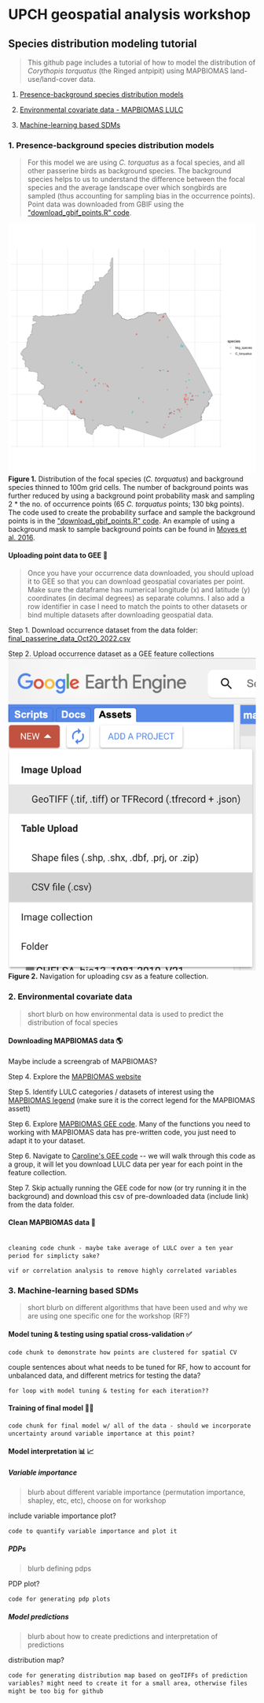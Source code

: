 # UPCH geospatial analysis workshop

## Species distribution modeling tutorial
> This github page includes a tutorial of how to model the distribution of _Corythopis torquatus_ (the Ringed antpipit) using MAPBIOMAS land-use/land-cover data.

1. [Presence-background species distribution models](https://github.com/ckglidden/UPCH-species-distribution-tutorial/edit/main/README.md#1-presence-background-species-distribution-models)

2. [Environmental covariate data - MAPBIOMAS LULC](https://github.com/ckglidden/UPCH-species-distribution-tutorial/edit/main/README.md#2-environmental-covariate-data)

3. [Machine-learning based SDMs](https://github.com/ckglidden/UPCH-species-distribution-tutorial/edit/main/README.md#3-machine-learning-based-sdms)


### 1. Presence-background species distribution models
> For this model we are using _C. torquatus_ as a focal species, and all other passerine birds as background species. The background species helps to  us to understand the difference between the focal species and the average landscape over which songbirds are sampled (thus accounting for sampling bias in the occurrence points). Point data was downloaded from GBIF using the ["download_gbif_points.R" code](https://github.com/ckglidden/UPCH-species-distribution-tutorial/blob/main/R_code/download_gbif_points.R). 

![Figure 1. Distribution of points](https://github.com/ckglidden/UPCH-species-distribution-tutorial/blob/main/final_figures/c_torquatus_sdm_point_distribution.png)
**Figure 1.** Distribution of the focal species (_C. torquatus_) and background species thinned to 100m grid cells. The number of background points was further reduced by using a background point probability mask and sampling 2 * the no. of occurrence points (65 _C. torquatus_ points; 130 bkg points). The code used to create the probability surface and sample the background points is in the ["download_gbif_points.R" code](https://github.com/ckglidden/UPCH-species-distribution-tutorial/blob/main/R_code/download_gbif_points.R). An example of using a background mask to sample background points can be found in [Moyes et al. 2016](https://parasitesandvectors.biomedcentral.com/articles/10.1186/s13071-016-1527-0).

#### Uploading point data to GEE :mosquito:
>Once you have your occurrence data downloaded, you should upload it to GEE so that you can download geospatial covariates per point. Make sure the dataframe has numerical longitude (x) and latitude (y) coordinates (in decimal degrees) as separate columns. I also add a row identifier in case I need to match the points to other datasets or bind multiple datasets after downloading geospatial data. 

Step 1. Download occurrence dataset from the data folder: [final_passerine_data_Oct20_2022.csv](https://github.com/ckglidden/UPCH-species-distribution-tutorial/blob/main/data/final_passerine_dataset_Oct20_2022.csv)

Step 2. Upload occurrence dataset as a GEE feature collections
![Figure 2. Uploading csv as a feature collection](https://github.com/ckglidden/UPCH-species-distribution-tutorial/blob/main/final_figures/GEE_csv_asset.png)
**Figure 2.** Navigation for uploading csv as a feature collection.

### 2. Environmental covariate data
> short blurb on how environmental data is used to predict the distribution of focal species

#### Downloading MAPBIOMAS data :earth_americas:

Maybe include a screengrab of MAPBIOMAS?

Step 4. Explore the [MAPBIOMAS website](https://plataforma.panamazonia.mapbiomas.org/)

Step 5. Identify LULC categories / datasets of interest using the [MAPBIOMAS legend](https://mapbiomas.org/en/legend-codes) (make sure it is the correct legend for the MAPBIOMAS assett)

Step 6. Explore [MAPBIOMAS GEE code](https://github.com/mapbiomas-brazil/user-toolkit). Many of the functions you need to working with MAPBIOMAS data has pre-written code, you just need to adapt it to your dataset.

Step 6. Navigate to [Caroline's GEE code](https://code.earthengine.google.com/4e4104e7bb0bac0ab475e34d7681295e)  -- we will walk through this code as a group, it will let you download LULC data per year for each point in the feature collection.

Step 7. Skip actually running the GEE code for now (or try running it in the background) and download this csv of pre-downloaded data (include link) from the data folder.


#### Clean MAPBIOMAS data :broom:

```

cleaning code chunk - maybe take average of LULC over a ten year period for simplicty sake?

```
```
vif or correlation analysis to remove highly correlated variables
```

### 3. Machine-learning based SDMs 
> short blurb on different algorithms that have been used and why we are using one specific one for the workshop (RF?)


#### Model tuning & testing using spatial cross-validation :white_check_mark:

```
code chunk to demonstrate how points are clustered for spatial CV
```

couple sentences about what needs to be tuned for RF, how to account for unbalanced data, and different metrics for testing the data?

```
for loop with model tuning & testing for each iteration??
```

#### Training of final model :woman_technologist:

```
code chunk for final model w/ all of the data - should we incorporate uncertainty around variable importance at this point?
``` 

#### Model interpretation :bar_chart: :chart_with_upwards_trend:

##### Variable importance
> blurb about different variable importance (permutation importance, shapley, etc, etc), choose on for workshop

include variable importance plot?

```
code to quantify variable importance and plot it
```

##### PDPs
> blurb defining pdps

PDP plot?

```
code for generating pdp plots
```

##### Model predictions
> blurb about how to create predictions and interpretation of predictions

distribution map?

```
code for generating distribution map based on geoTIFFs of prediction variables? might need to create it for a small area, otherwise files might be too big for github
```
